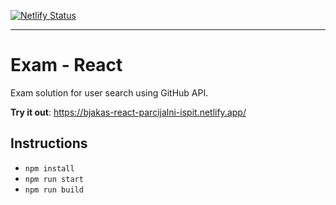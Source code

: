 [![Netlify Status](https://api.netlify.com/api/v1/badges/33620d86-9364-4178-ab54-dae0140562bb/deploy-status)](https://app.netlify.com/sites/bjakas-react-parcijalni-ispit/deploys)

---

# Exam - React

Exam solution for user search using GitHub API.

**Try it out**: https://bjakas-react-parcijalni-ispit.netlify.app/

## Instructions

- `npm install`
- `npm run start`
- `npm run build`